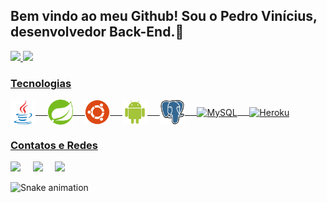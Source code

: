 ## Bem vindo ao meu Github! Sou o Pedro Vinícius, desenvolvedor Back-End.🤙

<div>
  <a href="https://github.com/pedroviniciusz">
  <img width="40%" src="https://github-readme-stats.vercel.app/api?username=pedroviniciusz&show_icons=true&theme=dracula&include_all_commits=true&count_private=true"/>
  <img width="40%" src="https://github-readme-stats.vercel.app/api/top-langs/?username=pedroviniciusz&layout=compact&langs_count=7&theme=dracula"/>
</div>
  
  ### Tecnologias
  
<div>
  <img align="center" alt="Java" height="40" src="https://raw.githubusercontent.com/devicons/devicon/master/icons/java/java-original.svg">
   &nbsp;&nbsp;&nbsp;
  <img align="center" alt="Spring" height="40" src="https://raw.githubusercontent.com/devicons/devicon/master/icons/spring/spring-original.svg">
   &nbsp;&nbsp;&nbsp;
  <img align="center" alt="Ubuntu" height="40" src="https://raw.githubusercontent.com/devicons/devicon/master/icons/ubuntu/ubuntu-plain.svg">
   &nbsp;&nbsp;&nbsp;
  <img align="center" alt="Android" height="40" src="https://raw.githubusercontent.com/devicons/devicon/master/icons/android/android-original.svg">
   &nbsp;&nbsp;&nbsp;
  <img align="center" alt="PostgreSQL" height="40" src="https://raw.githubusercontent.com/devicons/devicon/master/icons/postgresql/postgresql-original.svg">
   &nbsp;&nbsp;&nbsp;
  <img align="center" alt="MySQL" height="40" src="https://cdn.jsdelivr.net/gh/devicons/devicon/icons/mysql/mysql-original-wordmark.svg">
   &nbsp;&nbsp;&nbsp;
  <img align="center" alt="Heroku" height="40" src="https://cdn.jsdelivr.net/gh/devicons/devicon/icons/heroku/heroku-original.svg">
 </div>
 
  ### Contatos e Redes
  
<div> 
  <a href = "mailto:pedrovdjesus@hotmail.com"><img src="https://img.shields.io/badge/Microsoft_Outlook-0078D4?style=for-the-badge&logo=microsoft-outlook&logoColor=white&link=mailto:pedrovdejesus@gmail.com" target="_blank"></a>
   &nbsp;&nbsp;&nbsp;
  <a href="https://www.linkedin.com/in/pedroviniciusz/" target="_blank"><img src="https://img.shields.io/badge/-LinkedIn-%230077B5?style=for-the-badge&logo=linkedin&logoColor=white" target="_blank"></a>
   &nbsp;&nbsp;&nbsp;
  <a href="mailto:pedrovdejesus@gmail.com"><img src="https://img.shields.io/badge/gmail-D14836?&style=for-the-badge&logo=gmail&logoColor=white&link=mailto:pedrovdejesus@gmail.com"></a>
 </div>
  
<div>  
 
![Snake animation](https://github.com/pedroviniciusz/pedroviniciusz/blob/output/github-contribution-grid-snake.svg)
  
</div>
